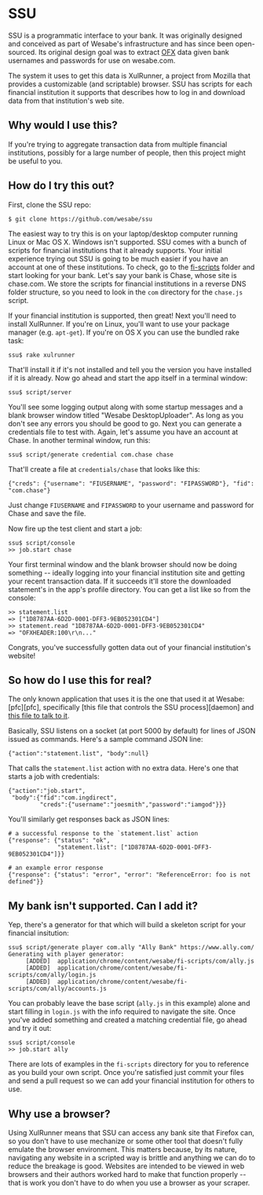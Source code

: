 SSU
===

SSU is a programmatic interface to your bank. It was originally designed
and conceived as part of Wesabe's infrastructure and has since been
open-sourced. Its original design goal was to extract [OFX][ofx] data
given bank usernames and passwords for use on wesabe.com.

[ofx]: http://en.wikipedia.org/wiki/Open_Financial_Exchange

The system it uses to get this data is XulRunner, a project from Mozilla
that provides a customizable (and scriptable) browser. SSU has scripts
for each financial institution it supports that describes how to log in
and download data from that institution's web site.


Why would I use this?
---------------------

If you're trying to aggregate transaction data from multiple financial
institutions, possibly for a large number of people, then this project
might be useful to you.


How do I try this out?
----------------------

First, clone the SSU repo:

    $ git clone https://github.com/wesabe/ssu

The easiest way to try this is on your laptop/desktop computer running
Linux or Mac OS X. Windows isn't supported. SSU comes with a bunch of
scripts for financial institutions that it already supports. Your
initial experience trying out SSU is going to be much easier if you have
an account at one of these institutions. To check, go to the
[fi-scripts][fi-scripts] folder and start looking for your bank. Let's
say your bank is Chase, whose site is chase.com. We store the scripts
for financial institutions in a reverse DNS folder structure, so you
need to look in the `com` directory for the `chase.js` script.

[fi-scripts]: https://github.com/wesabe/ssu/tree/master/application/chrome/content/wesabe/fi-scripts

If your financial institution is supported, then great! Next you'll need
to install XulRunner. If you're on Linux, you'll want to use your
package manager (e.g. `apt-get`). If you're on OS X you can use the
bundled rake task:

    ssu$ rake xulrunner

That'll install it if it's not installed and tell you the version you
have installed if it is already. Now go ahead and start the app itself
in a terminal window:

    ssu$ script/server

You'll see some logging output along with some startup messages and a
blank browser window titled "Wesabe DesktopUploader". As long as you
don't see any errors you should be good to go. Next you can generate
a credentials file to test with. Again, let's assume you have an
account at Chase. In another terminal window, run this:

    ssu$ script/generate credential com.chase chase

That'll create a file at `credentials/chase` that looks like this:

    {"creds": {"username": "FIUSERNAME", "password": "FIPASSWORD"}, "fid": "com.chase"}

Just change `FIUSERNAME` and `FIPASSWORD` to your username and password
for Chase and save the file.

Now fire up the test client and start a job:

    ssu$ script/console
    >> job.start chase

Your first terminal window and the blank browser should now be doing
something -- ideally logging into your financial institution site and
getting your recent transaction data. If it succeeds it'll store the
downloaded statement's in the app's profile directory. You can get a
list like so from the console:

    >> statement.list
    => ["1D8787AA-6D2D-0001-DFF3-9EB052301CD4"]
    >> statement.read "1D8787AA-6D2D-0001-DFF3-9EB052301CD4"
    => "OFXHEADER:100\r\n..."

Congrats, you've successfully gotten data out of your financial
institution's website!


So how do I use this for real?
------------------------------

The only known application that uses it is the one that used it at
Wesabe: [pfc][pfc], specifically [this file that controls the SSU
process][daemon] and [this file to talk to it][sync_job].

[damon]: https://github.com/wesabe/pfc/blob/master/app/models/ssu/daemon.rb
[sync_job]: https://github.com/wesabe/pfc/blob/master/app/models/ssu/sync_job.rb

Basically, SSU listens on a socket (at port 5000 by default) for lines
of JSON issued as commands. Here's a sample command JSON line:

    {"action":"statement.list", "body":null}

That calls the `statement.list` action with no extra data. Here's one
that starts a job with credentials:

    {"action":"job.start",
     "body":{"fid":"com.ingdirect",
             "creds":{"username":"joesmith","password":"iamgod"}}}

You'll similarly get responses back as JSON lines:

    # a successful response to the `statement.list` action
    {"response": {"status": "ok",
                  "statement.list": ["1D8787AA-6D2D-0001-DFF3-9EB052301CD4"]}}

    # an example error response
    {"response": {"status": "error", "error": "ReferenceError: foo is not defined"}}

My bank isn't supported. Can I add it?
--------------------------------------

Yep, there's a generator for that which will build a skeleton script for
your financial insitution:

    ssu$ script/generate player com.ally "Ally Bank" https://www.ally.com/
    Generating with player generator:
         [ADDED]  application/chrome/content/wesabe/fi-scripts/com/ally.js
         [ADDED]  application/chrome/content/wesabe/fi-scripts/com/ally/login.js
         [ADDED]  application/chrome/content/wesabe/fi-scripts/com/ally/accounts.js

You can probably leave the base script (`ally.js` in this example)
alone and start filling in `login.js` with the info required to navigate
the site. Once you've added something and created a matching credential
file, go ahead and try it out:

    ssu$ script/console
    >> job.start ally

There are lots of examples in the `fi-scripts` directory for you to
reference as you build your own script. Once you're satisfied just
commit your files and send a pull request so we can add your financial
institution for others to use.


Why use a browser?
------------------

Using XulRunner means that SSU can access any bank site that Firefox
can, so you don't have to use mechanize or some other tool that doesn't
fully emulate the browser environment. This matters because, by its
nature, navigating any website in a scripted way is brittle and anything
we can do to reduce the breakage is good. Websites are intended to be
viewed in web browsers and their authors worked hard to make that
function properly -- that is work you don't have to do when you use a
browser as your scraper.
